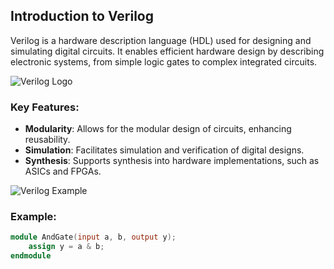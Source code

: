 ## Introduction to Verilog

Verilog is a hardware description language (HDL) used for designing and simulating digital circuits. It enables efficient hardware design by describing electronic systems, from simple logic gates to complex integrated circuits.

![Verilog Logo](https://upload.wikimedia.org/wikipedia/commons/thumb/3/3e/Verilog_Logo.svg/220px-Verilog_Logo.svg.png)

### Key Features:
- **Modularity**: Allows for the modular design of circuits, enhancing reusability.
- **Simulation**: Facilitates simulation and verification of digital designs.
- **Synthesis**: Supports synthesis into hardware implementations, such as ASICs and FPGAs.

![Verilog Example](https://miro.medium.com/max/1072/1*7IuAV8fCzl_ytgFEqTXP-w.png)

### Example:
```verilog
module AndGate(input a, b, output y);
    assign y = a & b;
endmodule
